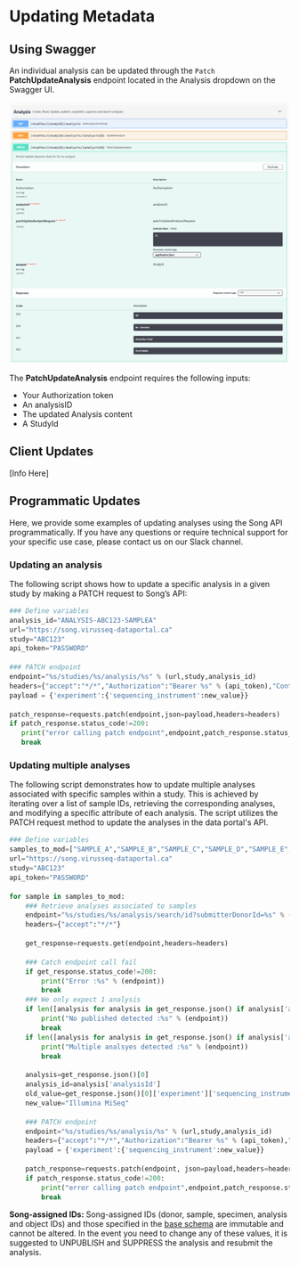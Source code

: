 # Updating Metadata

## Using Swagger

An individual analysis can be updated through the `Patch` **PatchUpdateAnalysis** endpoint located in the Analysis dropdown on the Swagger UI.

![Entity](../assets/swagger_patch.png 'Patch Endpoint')

The **PatchUpdateAnalysis** endpoint requires the following inputs:

- Your Authorization token
- An analysisID
- The updated Analysis content
- A StudyId

## Client Updates

[Info Here]

## Programmatic Updates

Here, we provide some examples of updating analyses using the Song API programmatically. If you have any questions or require technical support for your specific use case, please contact us on our Slack channel.

### Updating an analysis

The following script shows how to update a specific analysis in a given study by making a PATCH request to Song’s API:

```python
### Define variables
analysis_id="ANALYSIS-ABC123-SAMPLEA"
url="https://song.virusseq-dataportal.ca"
study="ABC123"
api_token="PASSWORD"
    
### PATCH endpoint
endpoint="%s/studies/%s/analysis/%s" % (url,study,analysis_id)
headers={"accept":"*/*","Authorization":"Bearer %s" % (api_token),"Content-Type": "application/json"}
payload = {'experiment':{'sequencing_instrument':new_value}}

patch_response=requests.patch(endpoint,json=payload,headers=headers)
if patch_response.status_code!=200:
   print("error calling patch endpoint",endpoint,patch_response.status_code)
   break
```

### Updating multiple analyses

The following script demonstrates how to update multiple analyses associated with specific samples within a study. This is achieved by iterating over a list of sample IDs, retrieving the corresponding analyses, and modifying a specific attribute of each analysis. The script utilizes the PATCH request method to update the analyses in the data portal's API.

```python
### Define variables
samples_to_mod=["SAMPLE_A","SAMPLE_B","SAMPLE_C","SAMPLE_D","SAMPLE_E","SAMPLE_F"]
url="https://song.virusseq-dataportal.ca"
study="ABC123"
api_token="PASSWORD"

for sample in samples_to_mod:
    ### Retrieve analyses associated to samples
    endpoint="%s/studies/%s/analysis/search/id?submitterDonorId=%s" % (url,study,sample)
    headers={"accept":"*/*"}

    get_response=requests.get(endpoint,headers=headers)
    
    ### Catch endpoint call fail
    if get_response.status_code!=200:
        print("Error :%s" % (endpoint))
        break
    ### We only expect 1 analysis
    if len([analysis for analysis in get_response.json() if analysis['analysisState']=='PUBLISHED'])==0:
        print("No published detected :%s" % (endpoint))
        break
    if len([analysis for analysis in get_response.json() if analysis['analysisState']=='PUBLISHED'])>1:
        print("Multiple analsyes detected :%s" % (endpoint))
        break
        
    analysis=get_response.json()[0]
    analysis_id=analysis['analysisId']
    old_value=get_response.json()[0]['experiment']['sequencing_instrument']
    new_value="Illumina MiSeq"
    
    ### PATCH endpoint
    endpoint="%s/studies/%s/analysis/%s" % (url,study,analysis_id)
    headers={"accept":"*/*","Authorization":"Bearer %s" % (api_token),"Content-Type": "application/json"}
    payload = {'experiment':{'sequencing_instrument':new_value}}

    patch_response=requests.patch(endpoint, json=payload,headers=headers)
    if patch_response.status_code!=200:
        print("error calling patch endpoint",endpoint,patch_response.status_code)
        break
```

**Song-assigned IDs:** Song-assigned IDs (donor, sample, specimen, analysis and object IDs) and those specified in the [base schema](https://github.com/overture-stack/SONG/blob/develop/song-server/src/main/resources/schemas/analysis/analysisBase.json) are immutable and cannot be altered. In the event you need to change any of these values, it is suggested to UNPUBLISH and SUPPRESS the analysis and resubmit the analysis.
